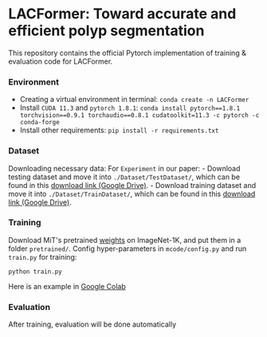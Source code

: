 # LACFormer: Toward accurate and efficient polyp segmentation
This repository contains the official Pytorch implementation of training & evaluation code for LACFormer.

### Environment
- Creating a virtual environment in terminal: `conda create -n LACFormer`
- Install `CUDA 11.3` and `pytorch 1.8.1`: `conda install pytorch==1.8.1 torchvision==0.9.1 torchaudio==0.8.1 cudatoolkit=11.3 -c pytorch -c conda-forge`
- Install other requirements: `pip install -r requirements.txt`

### Dataset
Downloading necessary data:
For `Experiment` in our paper: 
    - Download testing dataset and move it into `./Dataset/TestDataset/`, which can be found in this [download link (Google Drive)](https://drive.google.com/file/d/1o8OfBvYE6K-EpDyvzsmMPndnUMwb540R/view).
    - Download training dataset and move it into `./Dataset/TrainDataset/`, which can be found in this [download link (Google Drive)](https://drive.google.com/file/d/1lODorfB33jbd-im-qrtUgWnZXxB94F55/view).

    
### Training
Download MiT's pretrained [weights](https://drive.google.com/drive/folders/1-7Su1ehH6QzmBHQ42DvYv997L_lSv_Gv?usp=sharing) on ImageNet-1K, and put them in a folder `pretrained/`.
Config hyper-parameters in `mcode/config.py` and run `train.py` for training:
```
python train.py
```
Here is an example in [Google Colab](https://colab.research.google.com/drive/1vUgh7XCiVyboYIAaRBQ2TDVMi8v0CLLK?usp=sharing)
### Evaluation
After training, evaluation will be done automatically
